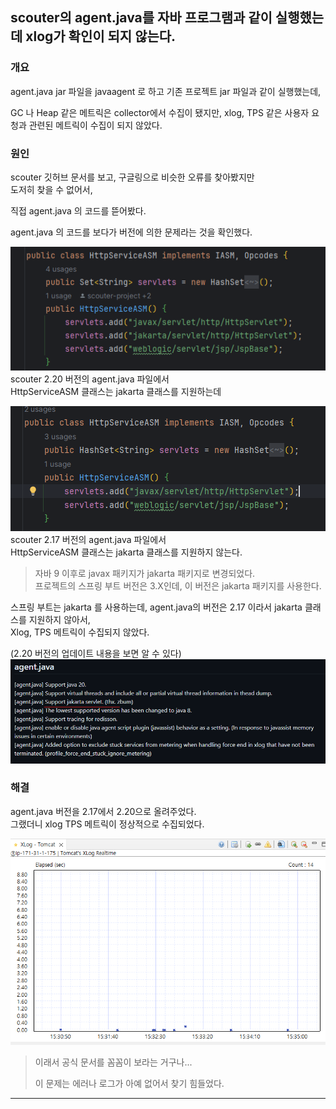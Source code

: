 ## scouter의 agent.java를 자바 프로그램과 같이 실행했는데 xlog가 확인이 되지 않는다.

### 개요

agent.java jar 파일을 javaagent 로 하고 기존 프로젝트 jar 파일과 같이 실행했는데,

GC 나 Heap 같은 메트릭은 collector에서 수집이 됐지만, xlog, TPS 같은 사용자 요청과 관련된 메트릭이 수집이 되지 않았다.

### 원인

scouter 깃허브 문서를 보고, 구글링으로 비슷한 오류를 찾아봤지만  
도저히 찾을 수 없어서,

직접 agent.java 의 코드를 뜯어봤다.

agent.java 의 코드를 보다가 버전에 의한 문제라는 것을 확인했다.

![img_2.png](../img/agent_java_version_20.png)  
scouter 2.20 버전의 agent.java 파일에서  
HttpServiceASM 클래스는 jakarta 클래스를 지원하는데

![img_3.png](../img/agent_java_version_17.png)  
scouter 2.17 버전의 agent.java 파일에서  
HttpServiceASM 클래스는 jakarta 클래스를 지원하지 않는다.

> 자바 9 이후로 javax 패키지가 jakarta 패키지로 변경되었다.  
> 프로젝트의 스프링 부트 버전은 3.X인데, 이 버전은 jakarta 패키지를 사용한다.

스프링 부트는 jakarta 를 사용하는데, agent.java의 버전은 2.17 이라서 jakarta 클래스를 지원하지 않아서,  
Xlog, TPS 메트릭이 수집되지 않았다.

(2.20 버전의 업데이트 내용을 보면 알 수 있다)  
![img_1.png](../img/scouter_doc_1.png)

### 해결

agent.java 버전을 2.17에서 2.20으로 올려주었다.  
그랬더니 xlog TPS 메트릭이 정상적으로 수집되었다.

![img.png](../img/xlog_1.png)

> 이래서 공식 문서를 꼼꼼이 보라는 거구나...
>
> 이 문제는 에러나 로그가 아예 없어서 찾기 힘들었다.

---